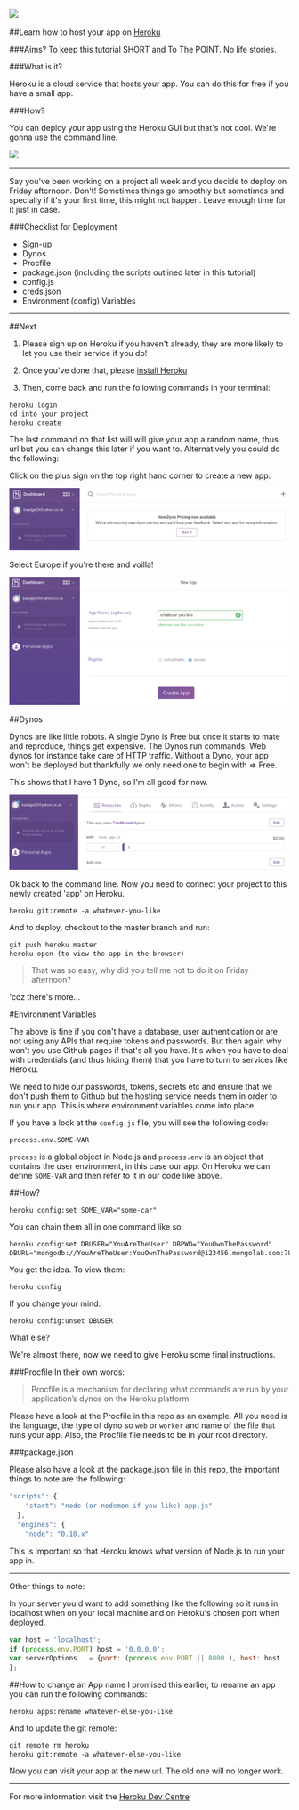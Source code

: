 ![](https://s3.amazonaws.com/kinlane-productions/api-evangelist/heroku/heroku-logo.png)

##Learn how to host your app on [Heroku](https://dashboard.heroku.com/)

###Aims?
To keep this tutorial SHORT and To The POINT. No life stories.

###What is it?

Heroku is a cloud service that hosts your app. You can do this for free if you have a small app. 

###How?

You can deploy your app using the Heroku GUI but that's not cool. We're gonna use the command line.

![](http://s2.quickmeme.com/img/14/14bd39c02c40e7e10a50a68aa2c385359b5097214a97fe131e88d21bf7996198.jpg)

---

Say you've been working on a project all week and you decide to deploy on Friday afternoon. Don't! Sometimes things go smoothly but sometimes and specially if it's your first time, this might not happen. Leave enough time for it just in case.

###Checklist for Deployment
* Sign-up 
* Dynos
* Procfile
* package.json (including the scripts outlined later in this tutorial)
* config.js
* creds.json
* Environment (config) Variables

---

##Next

1. Please sign up on Heroku if you haven't already, they are more likely to let you use their service if you do!

2. Once you've done that, please [install Heroku](https://devcenter.heroku.com/articles/heroku-command#installing-the-heroku-cli)

3. Then, come back and run the following commands in your terminal:

```
heroku login
cd into your project
heroku create
```
The last command on that list will will give your app a random name, thus url but you can change this later if you want to. Alternatively you could do the following:

Click on the plus sign on the top right hand corner to create a new app:

![](https://raw.githubusercontent.com/Neats29/Learn-Heroku/master/add-new-app.png)

Select Europe if you're there and voilla!

![](https://raw.githubusercontent.com/Neats29/Learn-Heroku/master/app-name.png)

##Dynos

Dynos are like little robots. A single Dyno is Free but once it starts to mate and reproduce, things get expensive. The Dynos run commands, Web dynos for instance take care of HTTP traffic. Without a Dyno, your app won't be deployed but thankfully we only need one to begin with => Free.

This shows that I have 1 Dyno, so I'm all good for now.

![](https://raw.githubusercontent.com/Neats29/Learn-Heroku/master/dynos.png)

Ok back to the command line. Now you need to connect your project to this newly created 'app' on Heroku.

```
heroku git:remote -a whatever-you-like
```
And to deploy, checkout to the master branch and run:
```
git push heroku master
heroku open (to view the app in the browser)
```

> That was so easy, why did you tell me not to do it on Friday afternoon?

'coz there's more...

#Environment Variables

The above is fine if you don't have a database, user authentication or are not using any APIs that require tokens and passwords. But then again why won't you use Github pages if that's all you have. It's when you have to deal with credentials (and thus hiding them) that you have to turn to services like Heroku.

We need to hide our passwords, tokens, secrets etc and ensure that we don't push them to Github but the hosting service needs them in order to run your app. This is where environment variables come into place.

If you have a look at the `config.js` file, you will see the following code:

```
process.env.SOME-VAR
```

`process` is a global object in Node.js and `process.env` is an object that contains the user environment, in this case our app. On Heroku we can define `SOME-VAR` and then refer to it in our code like above.

##How?

```
heroku config:set SOME_VAR="some-car"
```
You can chain them all in one command like so:

```
heroku config:set DBUSER="YouAreTheUser" DBPWD="YouOwnThePassword" DBURL="mongodb://YouAreTheUser:YouOwnThePassword@123456.mongolab.com:78910/collectionName?"
```
You get the idea.
To view them:
```
heroku config
```
If you change your mind:
```
heroku config:unset DBUSER
```

What else?

We're almost there, now we need to give Heroku some final instructions.

###Procfile
In their own words: 
> Procfile is a mechanism for declaring what commands are run by your application’s dynos on the Heroku platform.

Please have a look at the Procfile in this repo as an example. All you need is the language, the type of dyno so `web` or `worker` and name of the file that runs your app. Also, the Procfile file needs to be in your root directory. 

###package.json

Please also have a look at the package.json file in this repo, the important things to note are the following:

```javascript
"scripts": {
    "start": "node (or nodemon if you like) app.js"
  },
  "engines": {
    "node": "0.10.x"
```
This is important so that Heroku knows what version of Node.js to run your app in.



***
Other things to note:

In your server you'd want to add something like the following so it runs in localhost when on your local machine and on Heroku's chosen port when deployed.

```javascript
var host = 'localhost';
if (process.env.PORT) host = '0.0.0.0';
var serverOptions 	= {port: (process.env.PORT || 8000 ), host: host 
};
```

##How to change an App name
I promised this earlier, to rename an app you can run the following commands:

```
heroku apps:rename whatever-else-you-like
```
And to update the git remote:
```
git remote rm heroku
heroku git:remote -a whatever-else-you-like
```
Now you can visit your app at the new url. The old one will no longer work.

---

For more information visit the [Heroku Dev Centre](https://devcenter.heroku.com/)



